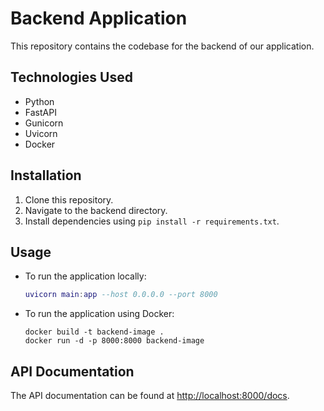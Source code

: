 # Backend Application

This repository contains the codebase for the backend of our application.

## Technologies Used
- Python
- FastAPI
- Gunicorn
- Uvicorn
- Docker

## Installation
1. Clone this repository.
2. Navigate to the backend directory.
3. Install dependencies using `pip install -r requirements.txt`.

## Usage
- To run the application locally:
    ```lua
    uvicorn main:app --host 0.0.0.0 --port 8000
    ```
- To run the application using Docker:
    ```arduino
    docker build -t backend-image .
    docker run -d -p 8000:8000 backend-image
    ```

## API Documentation
The API documentation can be found at [http://localhost:8000/docs](http://localhost:8000/docs).
